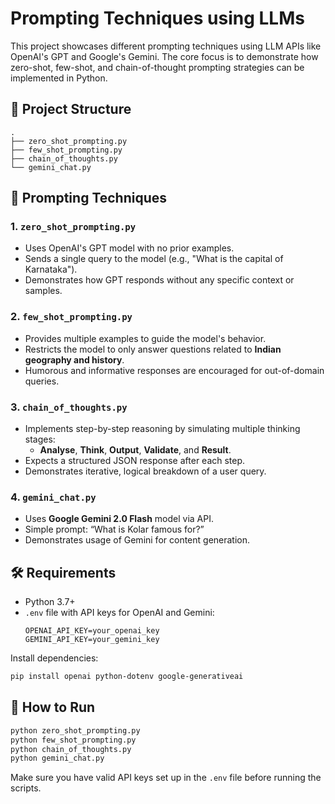 # Prompting Techniques using LLMs

This project showcases different prompting techniques using LLM APIs like OpenAI's GPT and Google's Gemini. The core focus is to demonstrate how zero-shot, few-shot, and chain-of-thought prompting strategies can be implemented in Python.

## 📁 Project Structure

```
.
├── zero_shot_prompting.py
├── few_shot_prompting.py
├── chain_of_thoughts.py
└── gemini_chat.py
```

## 🧠 Prompting Techniques

### 1. `zero_shot_prompting.py`
- Uses OpenAI's GPT model with no prior examples.
- Sends a single query to the model (e.g., "What is the capital of Karnataka").
- Demonstrates how GPT responds without any specific context or samples.

### 2. `few_shot_prompting.py`
- Provides multiple examples to guide the model's behavior.
- Restricts the model to only answer questions related to **Indian geography and history**.
- Humorous and informative responses are encouraged for out-of-domain queries.

### 3. `chain_of_thoughts.py`
- Implements step-by-step reasoning by simulating multiple thinking stages:
  - **Analyse**, **Think**, **Output**, **Validate**, and **Result**.
- Expects a structured JSON response after each step.
- Demonstrates iterative, logical breakdown of a user query.

### 4. `gemini_chat.py`
- Uses **Google Gemini 2.0 Flash** model via API.
- Simple prompt: “What is Kolar famous for?”
- Demonstrates usage of Gemini for content generation.

## 🛠️ Requirements

- Python 3.7+
- `.env` file with API keys for OpenAI and Gemini:
  ```
  OPENAI_API_KEY=your_openai_key
  GEMINI_API_KEY=your_gemini_key
  ```

Install dependencies:
```bash
pip install openai python-dotenv google-generativeai
```

## 🚀 How to Run

```bash
python zero_shot_prompting.py
python few_shot_prompting.py
python chain_of_thoughts.py
python gemini_chat.py
```

Make sure you have valid API keys set up in the `.env` file before running the scripts.

